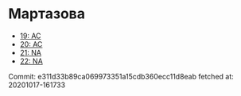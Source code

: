 # Мартазова
- [19: AC](19.md)
- [20: AC](20.md)
- [21: NA](21.md)
- [22: NA](22.md)

Commit: e311d33b89ca069973351a15cdb360ecc11d8eab
 fetched at: 20201017-161733
